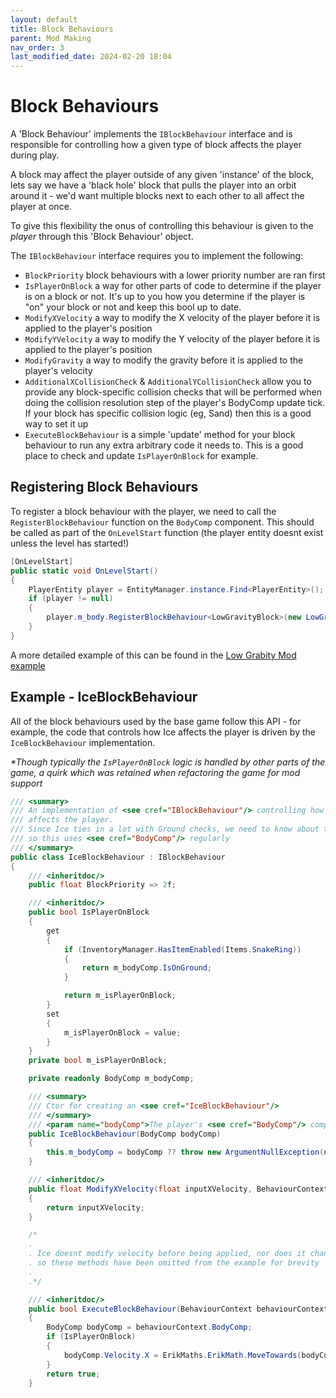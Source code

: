 ```yaml
---
layout: default
title: Block Behaviours
parent: Mod Making
nav_order: 3
last_modified_date: 2024-02-20 18:04
---
```


# Block Behaviours 
A 'Block Behaviour' implements the `IBlockBehaviour` interface and is responsible for controlling how a given type of block affects the player during play.

A block may affect the player outside of any given 'instance' of the block, lets say we have a 'black hole' block that pulls the player into an orbit around it - we'd want multiple blocks next to each other to all affect the player at once.

To give this flexibility the onus of controlling this behaviour is given to the _player_ through this 'Block Behaviour' object.

The `IBlockBehaviour` interface requires you to implement the following:
- `BlockPriority` block behaviours with a lower priority number are ran first
- `IsPlayerOnBlock` a way for other parts of code to determine if the player is on a block or not. It's up to you how you determine if the player is "on" your block or not and keep this bool up to date.
- `ModifyXVelocity` a way to modify the X velocity of the player before it is applied to the player's position
- `ModifyYVelocity` a way to modify the Y velocity of the player before it is applied to the player's position
- `ModifyGravity` a way to modify the gravity before it is applied to the player's velocity
- `AdditionalXCollisionCheck` & `AdditionalYCollisionCheck` allow you to provide any block-specific collision checks that will be performed when doing the collision resolution step of the player's BodyComp update tick. If your block has specific collision logic (eg, Sand) then this is a good way to set it up
- `ExecuteBlockBehaviour` is a simple 'update' method for your block behaviour to run any extra arbitrary code it needs to. This is a good place to check and update `IsPlayerOnBlock` for example.

## Registering Block Behaviours
To register a block behaviour with the player, we need to call the `RegisterBlockBehaviour` function on the `BodyComp` component. This should be called as part of the `OnLevelStart` function (the player entity doesnt exist unless the level has started!)

```cs
[OnLevelStart]
public static void OnLevelStart()
{
    PlayerEntity player = EntityManager.instance.Find<PlayerEntity>();
    if (player != null)
    {
        player.m_body.RegisterBlockBehaviour<LowGravityBlock>(new LowGravityBlockBehaviour());
    }
}
```
A more detailed example of this can be found in the [Low Grabity Mod example](Example-LowGravityMod.md)

## Example - IceBlockBehaviour
All of the block behaviours used by the base game follow this API - for example, the code that controls how Ice affects the player is driven by the `IceBlockBehaviour` implementation.

_*Though typically the `IsPlayerOnBlock` logic is handled by other parts of the game, a quirk which was retained when refactoring the game for mod support_

```cs
/// <summary>
/// An implementation of <see cref="IBlockBehaviour"/> controlling how the <see cref="IceBlock"/>
/// affects the player.
/// Since Ice ties in a lot with Ground checks, we need to know about the player's current ground state often
/// so this uses <see cref="BodyComp"/> regularly
/// </summary>
public class IceBlockBehaviour : IBlockBehaviour
{
    /// <inheritdoc/>
    public float BlockPriority => 2f;

    /// <inheritdoc/>
    public bool IsPlayerOnBlock 
    { 
        get
        {
            if (InventoryManager.HasItemEnabled(Items.SnakeRing))
            {
                return m_bodyComp.IsOnGround;
            }

            return m_isPlayerOnBlock;
        }
        set
        {
            m_isPlayerOnBlock = value;
        }
    }
    private bool m_isPlayerOnBlock;

    private readonly BodyComp m_bodyComp;

    /// <summary>
    /// Ctor for creating an <see cref="IceBlockBehaviour"/>
    /// </summary>
    /// <param name="bodyComp">The player's <see cref="BodyComp"/> component</param>
    public IceBlockBehaviour(BodyComp bodyComp)
    {
        this.m_bodyComp = bodyComp ?? throw new ArgumentNullException(nameof(bodyComp));
    }

    /// <inheritdoc/>
    public float ModifyXVelocity(float inputXVelocity, BehaviourContext behaviourContext)
    {
        return inputXVelocity;
    }

    /*
    .
    . Ice doesnt modify velocity before being applied, nor does it change gravity
    . so these methods have been omitted from the example for brevity
    .
    .*/

    /// <inheritdoc/>
    public bool ExecuteBlockBehaviour(BehaviourContext behaviourContext)
    {
        BodyComp bodyComp = behaviourContext.BodyComp;
        if (IsPlayerOnBlock)
        {
            bodyComp.Velocity.X = ErikMaths.ErikMath.MoveTowards(bodyComp.Velocity.X, 0, PlayerValues.ICE_FRICTION);
        }
        return true;
    }
```